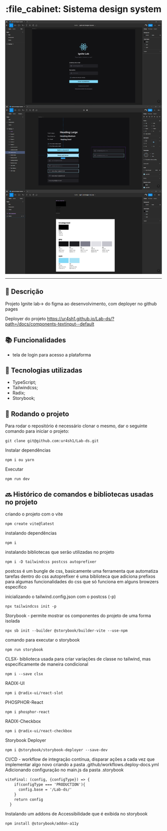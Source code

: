 
<h1 align="center">:file_cabinet: Sistema design system</h1>

<img align="center" title="Printscreen" src="https://github.com/ur4sh1/Lab-ds/blob/main/public/printscreen/home_figma.png" />
<img align="center" title="Printscreen" src="https://github.com/ur4sh1/Lab-ds/blob/main/public/printscreen/DesignSystemComponents.png" />
<img align="center" title="Printscreen" src="https://github.com/ur4sh1/Lab-ds/blob/main/public/printscreen/DesignSystemColors.png" />
<hr>

## :memo: Descrição
Projeto Ignite lab->  do figma ao desenvolvimento, com deployer no github pages

Deployer do projeto
https://ur4sh1.github.io/Lab-ds/?path=/docs/components-textinput--default

## :books: Funcionalidades
* tela de login para acesso a plataforma

## :wrench: Tecnologias utilizadas
* TypeScript;
* Tailwindcss;
* Radix;
* Storybook;

## :rocket: Rodando o projeto
Para rodar o repositório é necessário clonar o mesmo, dar o seguinte comando para iniciar o projeto:
```
git clone git@github.com:ur4sh1/Lab-ds.git
```
Instalar dependências
```
npm i ou yarn
```
Executar
```
npm run dev
```

## :soon: Histórico de comandos e bibliotecas usadas no projeto

criando o projeto com o vite
```
npm create vite@latest
```
instalando dependências
```
npm i
```
instalando bibliotecas que serão utilizadas no projeto
```
npm i -D tailwindcss postcss autoprefixer
```
postcss é um bungle de css, basicamente uma ferramenta que automatiza tarefas dentro do css
autoprefixer é uma biblioteca que adiciona prefixos para algumas funcionalidades do css que só funciona em alguns browzers especifico

inicializando o tailwind.config.json com o postcss (-p)
```
npx tailwindcss init -p
```
Storybook -  permite mostrar os componentes do projeto de uma forma isolada
```
npx sb init --builder @storybook/builder-vite --use-npm
```
comando para executar o storybook
```
npm run storybook
```
CLSX- biblioteca usada para criar variações de classe no tailwind, mas especificamente de maneira condicional
```
npm i --save clsx
```
RADIX-UI
```
npm i @radix-ui/react-slot
```
PHOSPHOR-React
```
npm i phosphor-react
```
RADIX-Checkbox
```
npm i @radix-ui/react-checkbox
```
Storybook Deployer
```
npm i @storybook/storybook-deployer --save-dev
```
CI/CD - workflow de integração contínua, disparar ações a cada vez que implementar algo novo
criando a pasta .github/workflows.deploy-docs.yml
Adicionando configuração no main.js da pasta .storybook
```
viteFinal: (config, {configType}) => {
    if(configType === 'PRODUCTION'){
      config.base = '/Lab-ds/'
    }
    return config
  }
```
Instalando um addons de Accessibilidade que é exibida no storybook
```
npm install @storybook/addon-a11y
```
